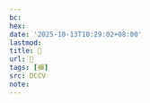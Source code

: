 ```yaml
---
bc:
hex:
date: '2025-10-13T10:29:02+08:00'
lastmod:
title: 􄹗
url: 􄹗
tags: [襰]
src: DCCV
note:
---
```

